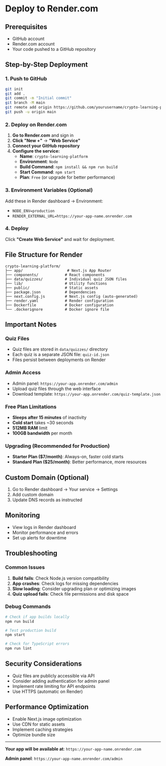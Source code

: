 # Deploy to Render.com

## Prerequisites
- GitHub account
- Render.com account
- Your code pushed to a GitHub repository

## Step-by-Step Deployment

### 1. Push to GitHub
```bash
git init
git add .
git commit -m "Initial commit"
git branch -M main
git remote add origin https://github.com/yourusername/crypto-learning-platform.git
git push -u origin main
```

### 2. Deploy on Render.com

1. **Go to Render.com** and sign in
2. **Click "New +"** → **"Web Service"**
3. **Connect your GitHub repository**
4. **Configure the service:**
   - **Name**: `crypto-learning-platform`
   - **Environment**: `Node`
   - **Build Command**: `npm install && npm run build`
   - **Start Command**: `npm start`
   - **Plan**: `Free` (or upgrade for better performance)

### 3. Environment Variables (Optional)
Add these in Render dashboard → Environment:
- `NODE_ENV=production`
- `RENDER_EXTERNAL_URL=https://your-app-name.onrender.com`

### 4. Deploy
Click **"Create Web Service"** and wait for deployment.

## File Structure for Render
```
crypto-learning-platform/
├── app/                    # Next.js App Router
├── components/            # React components
├── data/quizzes/          # Individual quiz JSON files
├── lib/                   # Utility functions
├── public/                # Static assets
├── package.json           # Dependencies
├── next.config.js         # Next.js config (auto-generated)
├── render.yaml            # Render configuration
├── Dockerfile             # Docker configuration
└── .dockerignore          # Docker ignore file
```

## Important Notes

### Quiz Files
- Quiz files are stored in `data/quizzes/` directory
- Each quiz is a separate JSON file: `quiz-id.json`
- Files persist between deployments on Render

### Admin Access
- Admin panel: `https://your-app.onrender.com/admin`
- Upload quiz files through the web interface
- Download template: `https://your-app.onrender.com/quiz-template.json`

### Free Plan Limitations
- **Sleeps after 15 minutes** of inactivity
- **Cold start** takes ~30 seconds
- **512MB RAM** limit
- **100GB bandwidth** per month

### Upgrading (Recommended for Production)
- **Starter Plan ($7/month)**: Always-on, faster cold starts
- **Standard Plan ($25/month)**: Better performance, more resources

## Custom Domain (Optional)
1. Go to Render dashboard → Your service → Settings
2. Add custom domain
3. Update DNS records as instructed

## Monitoring
- View logs in Render dashboard
- Monitor performance and errors
- Set up alerts for downtime

## Troubleshooting

### Common Issues
1. **Build fails**: Check Node.js version compatibility
2. **App crashes**: Check logs for missing dependencies
3. **Slow loading**: Consider upgrading plan or optimizing images
4. **Quiz upload fails**: Check file permissions and disk space

### Debug Commands
```bash
# Check if app builds locally
npm run build

# Test production build
npm start

# Check for TypeScript errors
npm run lint
```

## Security Considerations
- Quiz files are publicly accessible via API
- Consider adding authentication for admin panel
- Implement rate limiting for API endpoints
- Use HTTPS (automatic on Render)

## Performance Optimization
- Enable Next.js image optimization
- Use CDN for static assets
- Implement caching strategies
- Optimize bundle size

---

**Your app will be available at**: `https://your-app-name.onrender.com`

**Admin panel**: `https://your-app-name.onrender.com/admin`
